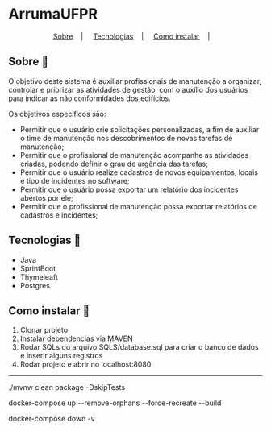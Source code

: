 <h1>ArrumaUFPR</h1>


<p align="center">
<a href="#about-memo">Sobre</a>&nbsp;&nbsp;&nbsp; | &nbsp;&nbsp;&nbsp;
<a href="#tecnologies-rocket">Tecnologias</a>&nbsp;&nbsp;&nbsp; | &nbsp;&nbsp;&nbsp;
<a href="#install-scroll">Como instalar</a>&nbsp;&nbsp;&nbsp; | &nbsp;&nbsp;&nbsp;
</p>


## Sobre :memo:

O objetivo deste sistema é auxiliar profissionais de manutenção a organizar, controlar e priorizar as atividades de gestão, com o auxílio dos usuários para indicar as não conformidades dos edifícios.

Os objetivos específicos são:

- Permitir que o usuário crie solicitações personalizadas, a fim de auxiliar o time de manutenção nos descobrimentos de novas tarefas de manutenção;
- Permitir que o profissional de manutenção acompanhe as atividades criadas, podendo definir o grau de urgência das tarefas;
- Permitir que o usuário realize cadastros de novos equipamentos, locais e tipo de incidentes no software;
- Permitir que o usuário possa exportar um relatório dos incidentes abertos por ele;
- Permitir que o profissional de manutenção possa exportar relatórios de cadastros e incidentes;

## Tecnologias :rocket:

- Java
- SprintBoot
- Thymeleaft
- Postgres


## Como instalar :scroll:

1. Clonar projeto
2. Instalar dependencias via MAVEN
3. Rodar SQLs do arquivo SQLS/database.sql para criar o banco de dados e inserir alguns registros
4. Rodar projeto e abrir no localhost:8080

---


./mvnw clean package -DskipTests


docker-compose up --remove-orphans --force-recreate --build

docker-compose down -v


